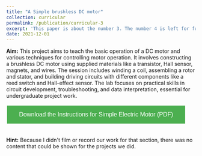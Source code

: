 ```yaml
---
title: "A Simple brushless DC motor"
collection: curricular
permalink: /publication/curricular-3
excerpt: 'This paper is about the number 3. The number 4 is left for future work.'
date: 2021-12-01
---
```



**Aim:** This project aims to teach the basic operation of a DC motor and various techniques for controlling motor operation. It involves constructing a brushless DC motor using supplied materials like a transistor, Hall sensor, magnets, and wires. The session includes winding a coil, assembling a rotor and stator, and building driving circuits with different components like a reed switch and Hall-effect sensor. The lab focuses on practical skills in circuit development, troubleshooting, and data interpretation, essential for undergraduate project work.


<a href="https://kantrum.github.io/huangjiongtao.github.io/files/A_simple_electric_motor_SWJT.pdf" target="_blank">
  <button style="background-color: #4CAF50; /* Green */
    border: none;
    color: white;
    padding: 15px 32px;
    text-align: center;
    text-decoration: none;
    display: inline-block;
    font-size: 16px;
    margin: 4px 2px;
    cursor: pointer;">
    Download the Instructions for Simple Electric Motor (PDF)
  </button>
</a>


<br>
<br>

**Hint:** Because I didn't film or record our work for that section, there was no content that could be shown for the projects we did.
